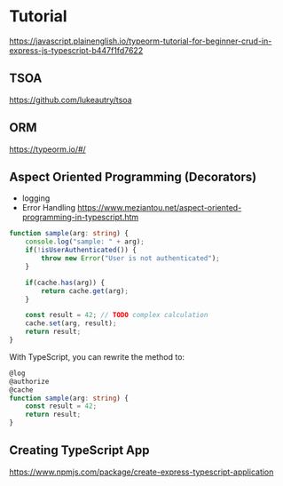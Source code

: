 # Tutorial
https://javascript.plainenglish.io/typeorm-tutorial-for-beginner-crud-in-express-js-typescript-b447f1fd7622

## TSOA
https://github.com/lukeautry/tsoa

## ORM
https://typeorm.io/#/

## Aspect Oriented Programming (Decorators)
- logging
- Error Handling
https://www.meziantou.net/aspect-oriented-programming-in-typescript.htm
```typescript
function sample(arg: string) {
    console.log("sample: " + arg);
    if(!isUserAuthenticated()) {
        throw new Error("User is not authenticated");
    }

    if(cache.has(arg)) {
        return cache.get(arg);
    }

    const result = 42; // TODO complex calculation
    cache.set(arg, result);
    return result;
}
```

With TypeScript, you can rewrite the method to:

```typescript
@log
@authorize
@cache
function sample(arg: string) {
    const result = 42;
    return result;
}
```

## Creating TypeScript App
https://www.npmjs.com/package/create-express-typescript-application
